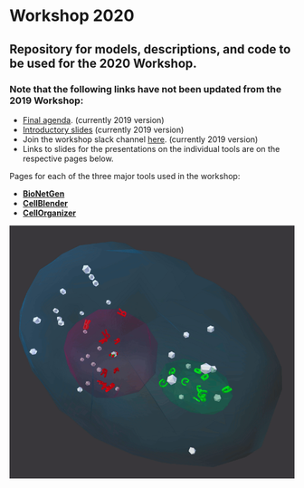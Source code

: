 # Workshop 2020
## Repository for models, descriptions, and code to be used for the 2020 Workshop.

### Note that the following links have not been updated from the 2019 Workshop:
* [Final agenda](https://docs.google.com/document/d/1LWj4nWpN9DQXcbmkdRHLM3NcIQpZi1vK-eVuUm3SqTA/edit?usp=sharing). (currently 2019 version)
* [Introductory slides](https://www.dropbox.com/s/qxxjsjkbvyqdomz/CMW2019-MMBioSIntro.pptx?dl=0) (currently 2019 version)
* Join the workshop slack channel [here](https://join.slack.com/t/cmw2019/shared_invite/enQtNjMwNzUwNjQzNjQ4LTliMzMwMTAxODRmYzUwZGE2NzYyZTE0Mjg1NjRkNzU4NDk3MDllNDUyYTEzMGY3MTA3ZTlmOTAzN2ZhYWQwMjY). (currently 2019 version)
* Links to slides for the presentations on the individual tools are on the respective pages below.

Pages for each of the three major tools used in the workshop:
* **[BioNetGen](bionetgen)**
* **[CellBlender](cellblender)**
* **[CellOrganizer](cellorganizer)**


![Cell1 in CellBlender/MCell](cellblender/Cell1_Test1.gif?raw=true "Cell1 in CellBlender/MCell")


